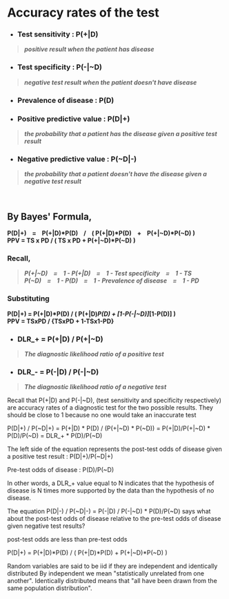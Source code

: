 # Accuracy rates of the test
- ### Test sensitivity : P(+|D)
> _**positive result when the patient has disease**_
- ### Test specificity : P(-|~D)
> _**negative test result when the patient doesn't have disease**_


- ### Prevalence of disease : P(D)


- ### Positive predictive value : P(D|+)
> _**the probability that a patient has the disease given a positive test result**_
- ### Negative predictive value : P(~D|-)
> _**the probability that a patient doesn't have the disease given a negative test result**_

<br/>

## By Bayes' Formula,
**P(D|+) &nbsp;&nbsp;&nbsp;= &nbsp;&nbsp;&nbsp;P(+|D)*P(D) &nbsp;&nbsp;&nbsp;/ &nbsp;&nbsp;&nbsp;( P(+|D)*P(D) &nbsp;&nbsp;&nbsp;+ &nbsp;&nbsp;&nbsp;P(+|~D)*P(~D) )**<br/>
<b>PPV = TS x PD / ( TS x PD + P(+|~D)*P(~D) )</b>

### Recall,
> _**P(+|~D) &nbsp;&nbsp;&nbsp;= &nbsp;&nbsp;&nbsp;1 - P(+|D) &nbsp;&nbsp;&nbsp;= &nbsp;&nbsp;&nbsp;1 - Test specificity &nbsp;&nbsp;&nbsp;= &nbsp;&nbsp;&nbsp;1 - TS**_<br/>
> _**P(~D) &nbsp;&nbsp;&nbsp;= &nbsp;&nbsp;&nbsp;1 - P(D) &nbsp;&nbsp;&nbsp;= &nbsp;&nbsp;&nbsp;1 - Prevalence of disease &nbsp;&nbsp;&nbsp;= &nbsp;&nbsp;&nbsp;1 - PD**_

### Substituting
**P(D|+) = P(+|D)*P(D) / ( P(+|D)*P(D) + [1-P(-|~D)]*[1-P(D)] )**<br/>
<b>PPV =   TSxPD / {TSxPD  +  1-TSx1-PD}</b>


- ### DLR_+ = P(+|D) / P(+|~D)
> _**The diagnostic likelihood ratio of a positive test**_

- ### DLR_- = P(-|D) / P(-|~D)
> _**The diagnostic likelihood ratio of a negative test**_

Recall that P(+|D) and P(-|~D), (test sensitivity and specificity respectively)
are accuracy rates of a diagnostic test for the two possible results. They should
be close to 1 because no one would take an inaccurate test

P(D|+) / P(~D|+) =
        P(+|D) * P(D) / (P(+|~D) * P(~D)) =
        P(+|D)/P(+|~D) * P(D)/P(~D) =
        DLR_+ * P(D)/P(~D)

The left side of the equation represents the post-test odds of disease
given a positive test result : P(D|+)/P(~D|+)

Pre-test odds of disease : P(D)/P(~D)

In other words, a DLR_+ value equal to N indicates that the hypothesis
of disease is N times more supported by the data than the hypothesis of no disease.

The equation P(D|-) / P(~D|-) = P(-|D) / P(-|~D) * P(D)/P(~D) says what about
the post-test odds of disease relative to the pre-test odds of disease given
negative test results?

post-test odds are less than pre-test odds





P(D|+) = P(+|D)*P(D) / ( P(+|D)*P(D) + P(+|~D)*P(~D) )




Random variables are said to be iid if they are independent and identically distributed
By independent we mean "statistically unrelated from one another".
Identically distributed means that "all have been drawn from the same population distribution".

